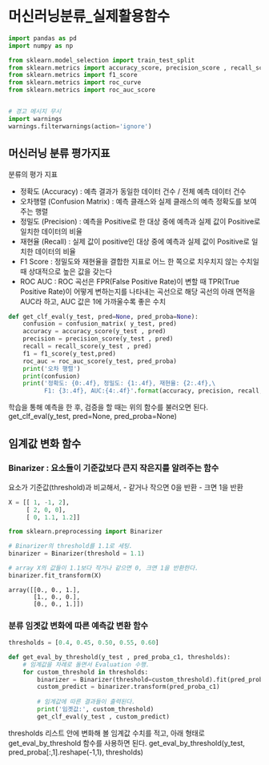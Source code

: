 # 머신러닝분류_실제활용함수



```python
import pandas as pd
import numpy as np

from sklearn.model_selection import train_test_split
from sklearn.metrics import accuracy_score, precision_score , recall_score , confusion_matrix
from sklearn.metrics import f1_score 
from sklearn.metrics import roc_curve
from sklearn.metrics import roc_auc_score


# 경고 메시지 무시
import warnings
warnings.filterwarnings(action='ignore')
```

## 머신러닝 분류 평가지표
분류의 평가 지표 
- 정확도 (Accuracy) : 예측 결과가 동일한 데이터 건수 / 전체 예측 데이터 건수
- 오차행렬 (Confusion Matrix) : 예측 클래스와 실제 클래스의 예측 정확도를 보여주는 행렬
- 정밀도 (Precision) : 예측을 Positive로 한 대상 중에 예측과 실제 값이 Positive로 일치한 데이터의 비율
- 재현율 (Recall) : 실제 값이 positive인 대상 중에 예측과 실제 값이 Positive로 일치한 데이터의 비율
- F1 Score : 정밀도와 재현율을 결합한 지표로 어느 한 쪽으로 치우치지 않는 수치일 때 상대적으로 높은 값을 갖는다
- ROC AUC : ROC 곡선은 FPR(False Positive Rate)이 변할 때 TPR(True Positive Rate)이 어떻게 변하는지를 나타내는 곡선으로 해당 곡선의 아래 면적을 AUC라 하고, AUC 값은 1에 가까울수록 좋은 수치

```python
def get_clf_eval(y_test, pred=None, pred_proba=None):
    confusion = confusion_matrix( y_test, pred)
    accuracy = accuracy_score(y_test , pred)
    precision = precision_score(y_test , pred)
    recall = recall_score(y_test , pred)
    f1 = f1_score(y_test,pred)
    roc_auc = roc_auc_score(y_test, pred_proba)
    print('오차 행렬')
    print(confusion)
    print('정확도: {0:.4f}, 정밀도: {1:.4f}, 재현율: {2:.4f},\
          F1: {3:.4f}, AUC:{4:.4f}'.format(accuracy, precision, recall, f1, roc_auc), '\n')
```
학습을 통해 예측을 한 후, 검증을 할 때는 위의 함수를 불러오면 된다.
get_clf_eval(y_test, pred=None, pred_proba=None)
## 임계값 변화 함수

### Binarizer : 요소들이 기준값보다 큰지 작은지를 알려주는 함수
<Binarize>
요소가 기준값(threshold)과 비교해서,
- 같거나 작으면 0을 반환
- 크면 1을 반환

```python
X = [[ 1, -1, 2],
     [ 2, 0, 0],
     [ 0, 1.1, 1.2]]
```


```python
from sklearn.preprocessing import Binarizer

# Binarizer의 threshold를 1.1로 세팅.
binarizer = Binarizer(threshold = 1.1)

# array X의 값들이 1.1보다 작거나 같으면 0, 크면 1을 반환한다.
binarizer.fit_transform(X)
```




    array([[0., 0., 1.],
           [1., 0., 0.],
           [0., 0., 1.]])



### 분류 임곗값 변화에 따른 예측값 변환 함수


```python
thresholds = [0.4, 0.45, 0.50, 0.55, 0.60]
```


```python
def get_eval_by_threshold(y_test , pred_proba_c1, thresholds):
    # 임계값을 차례로 돌면서 Evaluation 수행.
    for custom_threshold in thresholds:
        binarizer = Binarizer(threshold=custom_threshold).fit(pred_proba_c1) 
        custom_predict = binarizer.transform(pred_proba_c1)
        
        # 임계값에 따른 결과들이 출력된다.
        print('임곗값:', custom_threshold)
        get_clf_eval(y_test , custom_predict)
```
thresholds 리스트 안에 변화해 볼 임계값 수치를 적고,
아래 형태로 get_eval_by_threshold 함수를 사용하면 된다.
get_eval_by_threshold(y_test, pred_proba[:,1].reshape(-1,1), thresholds)